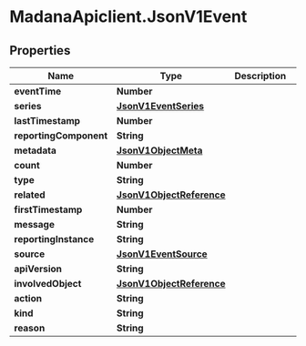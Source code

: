 # MadanaApiclient.JsonV1Event

## Properties

Name | Type | Description | Notes
------------ | ------------- | ------------- | -------------
**eventTime** | **Number** |  | [optional] 
**series** | [**JsonV1EventSeries**](JsonV1EventSeries.md) |  | [optional] 
**lastTimestamp** | **Number** |  | [optional] 
**reportingComponent** | **String** |  | [optional] 
**metadata** | [**JsonV1ObjectMeta**](JsonV1ObjectMeta.md) |  | [optional] 
**count** | **Number** |  | [optional] 
**type** | **String** |  | [optional] 
**related** | [**JsonV1ObjectReference**](JsonV1ObjectReference.md) |  | [optional] 
**firstTimestamp** | **Number** |  | [optional] 
**message** | **String** |  | [optional] 
**reportingInstance** | **String** |  | [optional] 
**source** | [**JsonV1EventSource**](JsonV1EventSource.md) |  | [optional] 
**apiVersion** | **String** |  | [optional] 
**involvedObject** | [**JsonV1ObjectReference**](JsonV1ObjectReference.md) |  | [optional] 
**action** | **String** |  | [optional] 
**kind** | **String** |  | [optional] 
**reason** | **String** |  | [optional] 


